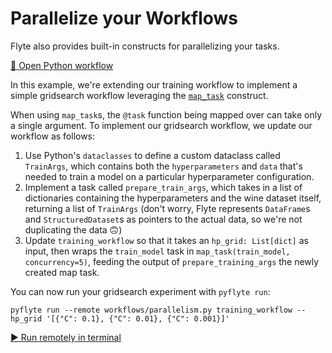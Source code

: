 # Parallelize your Workflows

Flyte also provides built-in constructs for parallelizing your tasks.

[📂 Open Python workflow](command:union-workspace.parallelizing)

In this example, we're extending our training workflow to implement a simple
gridsearch workflow leveraging the [`map_task`](https://docs.flyte.org/projects/cookbook/en/latest/auto/core/control_flow/map_task.html#) construct.

When using `map_task`s, the `@task` function being mapped over can take only
a single argument. To implement our gridsearch workflow, we update our workflow
as follows:

1. Use Python's `dataclasses` to define a custom dataclass called `TrainArgs`,
   which contains both the `hyperparameters` and `data` that's needed to train a
   model on a particular hyperparameter configuration.
2. Implement a task called `prepare_train_args`, which takes in a list of
   dictionaries containing the hyperparameters and the wine dataset itself,
   returning a list of `TrainArgs` (don't worry, Flyte represents `DataFrame`s
   and `StructuredDataset`s as pointers to the actual data, so we're not duplicating
   the data 🙃)
3. Update `training_workflow` so that it takes an `hp_grid: List[dict]` as input,
   then wraps the `train_model` task in `map_task(train_model, concurrency=5)`, feeding
   the output of `prepare_training_args` the newly created map task.

You can now run your gridsearch experiment with `pyflyte run`:

```
pyflyte run --remote workflows/parallelism.py training_workflow --hp_grid '[{"C": 0.1}, {"C": 0.01}, {"C": 0.001}]'
```
[▶️ Run remotely in terminal](command:union-workspace.openTerminalAndExecute?%7B%22command%22%3A%22pyflyte%20run%20--remote%20workflows%2Fparallelism.py%20training_workflow%20--hp_grid%20%27%5B%7B%5C%22C%5C%22%3A%200.1%7D%2C%20%7B%5C%22C%5C%22%3A%200.01%7D%2C%20%7B%5C%22C%5C%22%3A%200.001%7D%5D%27%22%7D)
